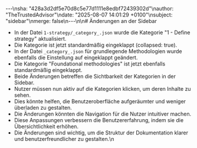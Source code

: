 ---\nsha: "428a3d2df5e70d8c5e77d1111e8edbf72439302d"\nauthor: "TheTrustedAdvisor"\ndate: "2025-08-07 14:01:29 +0100"\nsubject: "sidebar"\nmerge: false\n---\n\n# Änderungen an der Sidebar

- In der Datei `1-strategy/_category_.json` wurde die Kategorie "1 - Define strategy" aktualisiert.
- Die Kategorie ist jetzt standardmäßig eingeklappt (collapsed: true).
- In der Datei `_category_.json` für grundlegende Methodologien wurde ebenfalls die Einstellung auf eingeklappt geändert.
- Die Kategorie "Foundational methodologies" ist jetzt ebenfalls standardmäßig eingeklappt.
- Beide Änderungen betreffen die Sichtbarkeit der Kategorien in der Sidebar.
- Nutzer müssen nun aktiv auf die Kategorien klicken, um deren Inhalte zu sehen.
- Dies könnte helfen, die Benutzeroberfläche aufgeräumter und weniger überladen zu gestalten.
- Die Änderungen könnten die Navigation für die Nutzer intuitiver machen.
- Diese Anpassungen verbessern die Benutzererfahrung, indem sie die Übersichtlichkeit erhöhen.
- Die Änderungen sind wichtig, um die Struktur der Dokumentation klarer und benutzerfreundlicher zu gestalten.\n